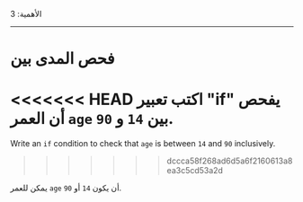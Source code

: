 الأهمية: 3

---

# فحص المدى بين

<<<<<<< HEAD
اكتب تعبير "if" يفحص أن العمر `age` بين `14` و `90`.
=======
Write an `if` condition to check that `age` is between `14` and `90` inclusively.
>>>>>>> dccca58f268ad6d5a6f2160613a8ea3c5cd53a2d

يمكن للعمر `age` أن يكون `14` أو `90`.
